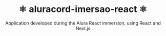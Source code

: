 <h1 align="center"> ⚛ aluracord-imersao-react ⚛ </h1>
<p align="center"> Application developed during the Alura React immersion, using React and Next.js </p>